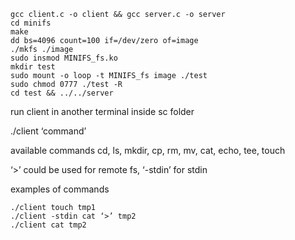 ````
gcc client.c -o client && gcc server.c -o server
cd minifs
make
dd bs=4096 count=100 if=/dev/zero of=image
./mkfs ./image
sudo insmod MINIFS_fs.ko
mkdir test
sudo mount -o loop -t MINIFS_fs image ./test
sudo chmod 0777 ./test -R
cd test && ../../server 
````
run client in another terminal inside sc folder

./client ‘command’

available commands cd, ls, mkdir, cp, rm, mv, cat, echo, tee, touch

‘>’ could be used for remote fs, ‘-stdin’ for stdin

examples of commands
````
./client touch tmp1
./client -stdin cat ‘>’ tmp2
./client cat tmp2
````

